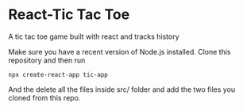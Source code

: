 # React-Tic Tac Toe
A tic tac toe game built with react and tracks history

Make sure you have a recent version of Node.js installed.
Clone this repository and then run 
```
npx create-react-app tic-app
```
And the delete all the files inside src/ folder and add the two files you cloned from this repo.
